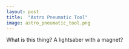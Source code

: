 ```yaml
---
layout: post
title:  "Astro Pneumatic Tool"
image: astro_pneumatic_tool.png
---
```


What is this thing? A lightsaber with a magnet?
